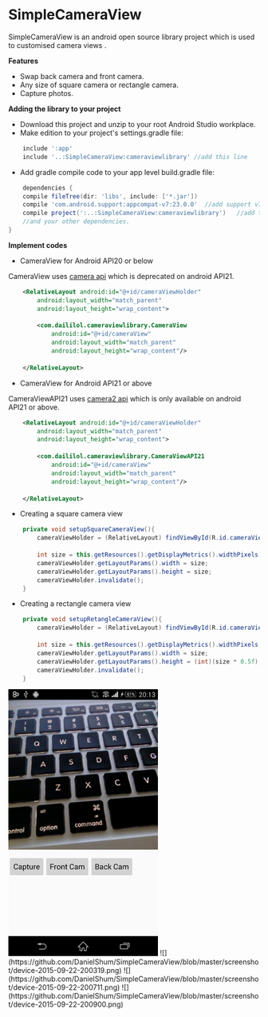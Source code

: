 SimpleCameraView
==========================
SimpleCameraView is an android open source library project which is used to customised camera views .

**Features**
* Swap back camera and front camera.
* Any size of square camera or rectangle camera.
* Capture photos.

**Adding the library to your project**
* Download this project and unzip to your root Android Studio workplace.
* Make edition to your project's settings.gradle file:
```gradle
	include ':app'
	include '..:SimpleCameraView:cameraviewlibrary' //add this line
```
* Add gradle compile code to your app level build.gradle file:
```gradle
	dependencies {
    compile fileTree(dir: 'libs', include: ['*.jar'])
	compile 'com.android.support:appcompat-v7:23.0.0'  //add support v7 library
    compile project(':..:SimpleCameraView:cameraviewlibrary')   //add this library
    //and your other dependencies.
}
```

**Implement codes**

* CameraView for Android API20 or below 

CameraView uses [camera api](http://developer.android.com/reference/android/hardware/Camera.html) which is deprecated on android API21.
```xml
	<RelativeLayout android:id="@+id/cameraViewHolder"
        android:layout_width="match_parent"
        android:layout_height="wrap_content">
        
        <com.daililol.cameraviewlibrary.CameraView
            android:id="@+id/cameraView"
            android:layout_width="match_parent"
            android:layout_height="wrap_content"/>
        
    </RelativeLayout>
```

* CameraView for Android API21 or above

CameraViewAPI21 uses [camera2 api](https://developer.android.com/reference/android/hardware/camera2/package-summary.html) which is only available on android API21 or above.
```xml
	<RelativeLayout android:id="@+id/cameraViewHolder"
        android:layout_width="match_parent"
        android:layout_height="wrap_content">
        
        <com.daililol.cameraviewlibrary.CameraViewAPI21
            android:id="@+id/cameraView"
            android:layout_width="match_parent"
            android:layout_height="wrap_content"/>
        
    </RelativeLayout>
```

* Creating a square camera view

```java
	private void setupSquareCameraView(){
        cameraViewHolder = (RelativeLayout) findViewById(R.id.cameraViewHolder);
		
        int size = this.getResources().getDisplayMetrics().widthPixels;
		cameraViewHolder.getLayoutParams().width = size;
		cameraViewHolder.getLayoutParams().height = size;
        cameraViewHolder.invalidate();
	}
```

* Creating a rectangle camera view

```java
	private void setupRetangleCameraView(){
        cameraViewHolder = (RelativeLayout) findViewById(R.id.cameraViewHolder);
		
        int size = this.getResources().getDisplayMetrics().widthPixels;
		cameraViewHolder.getLayoutParams().width = size;
		cameraViewHolder.getLayoutParams().height = (int)(size * 0.5f);
        cameraViewHolder.invalidate();
	}
```
<img src="https://github.com/DanielShum/SimpleCameraView/blob/master/screenshot/device-2015-09-22-200319.png" style="width:300px; height:auto" />
![](https://github.com/DanielShum/SimpleCameraView/blob/master/screenshot/device-2015-09-22-200319.png)
![](https://github.com/DanielShum/SimpleCameraView/blob/master/screenshot/device-2015-09-22-200711.png)
![](https://github.com/DanielShum/SimpleCameraView/blob/master/screenshot/device-2015-09-22-200900.png)


